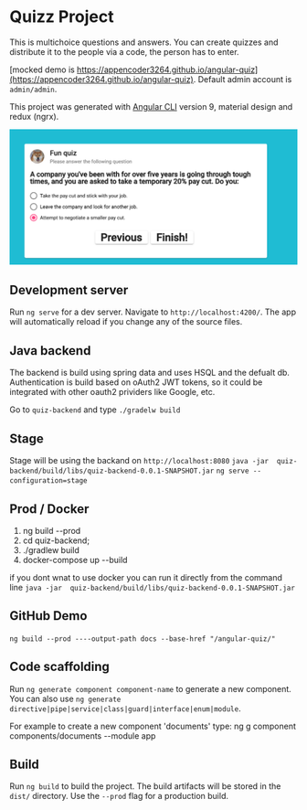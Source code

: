# Quizz Project

This is multichoice questions and answers. You can create quizzes and distribute it to the people via a code, the person has to enter.

[mocked demo is https://appencoder3264.github.io/angular-quiz](https://appencoder3264.github.io/angular-quiz).
Default admin account is `admin/admin`.

This project was generated with [Angular CLI](https://github.com/angular/angular-cli) version 9, material design and redux (ngrx).

![alt text](https://raw.githubusercontent.com/appencoder3264/angular-quiz/master/screens/sc1.png)

## Development server

Run `ng serve` for a dev server. Navigate to `http://localhost:4200/`. The app will automatically reload if you change any of the source files.

## Java backend
The backend is build using spring data and uses HSQL and the defualt db. Authentication is build based on oAuth2 JWT tokens, so it could be integrated with other oauth2 prividers like Google, etc.

Go to `quiz-backend` and type `./gradelw build`

## Stage
Stage will be using the backand on `http://localhost:8080`
`java -jar  quiz-backend/build/libs/quiz-backend-0.0.1-SNAPSHOT.jar`
`ng serve --configuration=stage`

## Prod / Docker
1. ng build --prod
2. cd quiz-backend;
3. ./gradlew build
4. docker-compose up --build

if you dont wnat to use docker you can run it directly from the command line `java -jar  quiz-backend/build/libs/quiz-backend-0.0.1-SNAPSHOT.jar`

## GitHub Demo
`ng build --prod ----output-path docs --base-href "/angular-quiz/"`

## Code scaffolding

Run `ng generate component component-name` to generate a new component. You can also use `ng generate directive|pipe|service|class|guard|interface|enum|module`.

For example to create a new component 'documents' type: 
ng g component components/documents --module app

## Build

Run `ng build` to build the project. The build artifacts will be stored in the `dist/` directory. Use the `--prod` flag for a production build.

